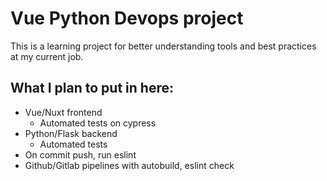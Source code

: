 # Vue Python Devops project

This is a learning project for better understanding tools and best practices at my current job.

## What I plan to put in here:
- Vue/Nuxt frontend
    - Automated tests on cypress
- Python/Flask backend
    - Automated tests
- On commit push, run eslint
- Github/Gitlab pipelines with autobuild, eslint check
